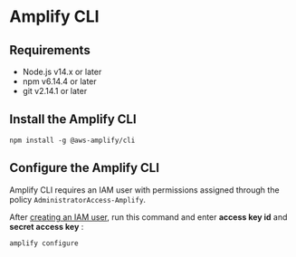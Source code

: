 # Amplify CLI

## Requirements

- Node.js v14.x or later
- npm v6.14.4 or later
- git v2.14.1 or later


## Install the Amplify CLI

```shell
npm install -g @aws-amplify/cli
```


## Configure the Amplify CLI

Amplify CLI requires an IAM user with permissions assigned through the policy `AdministratorAccess-Amplify`.

After [creating an IAM user](https://docs.amplify.aws/react/start/getting-started/installation/#configure-the-amplify-cli), run this command and enter **access key id** and **secret access key** :
```shell
amplify configure
```

